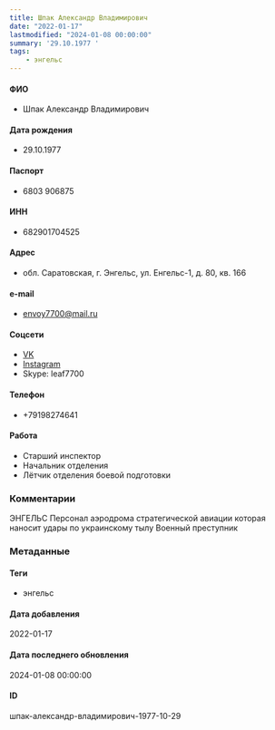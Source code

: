 ```yaml
---
title: Шпак Александр Владимирович
date: "2022-01-17"
lastmodified: "2024-01-08 00:00:00"
summary: '29.10.1977 '
tags: 
    - энгельс
---
```

<!--# pp1-->
<!--## Фигурант-->
<!--### Личные данные-->
#### ФИО
- Шпак Александр Владимирович
#### Дата рождения
- 29.10.1977
#### Паспорт
- 6803 906875
#### ИНН
- 682901704525
#### Адрес
- обл. Саратовская, г. Энгельс, ул. Енгельс-1, д. 80, кв. 166
#### e-mail
- envoy7700@mail.ru
#### Соцсети
- [VK](https://vk.com/id160604825)
- [Instagram](https://www.instagram.com/karls0/)
- Skype: leaf7700
#### Телефон
- +79198274641
#### Работа
- Старший инспектор
- Начальник отделения
- Лётчик отделения боевой подготовки
### Комментарии
ЭНГЕЛЬС
Персонал аэродрома стратегической авиации которая наносит удары по украинскому тылу
Военный преступник
### Метаданные
#### Теги
- энгельс
#### Дата добавления
2022-01-17
#### Дата последнего обновления
2024-01-08 00:00:00
#### ID
шпак-александр-владимирович-1977-10-29
<!--## END;-->
